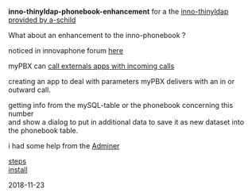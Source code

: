
__inno-thinyldap-phonebook-enhancement__ for a the [inno-thinyldap provided by a-schild](https://github.com/a-schild/inno-thinyldap)

What about an enhancement to the inno-phonebook ?

noticed in innovaphone forum [here](http://class.innovaphone.com/moodle2/mod/forum/discuss.php?d=20447)

myPBX can [call externals apps with incoming calls](http://wiki.innovaphone.com/index.php?title=Reference11r1:Concept_myPBX#Starting_an_external_application_for_a_call)

creating an app to deal with parameters myPBX delivers with an in or outward call.

getting info from the mySQL-table or the phonebook concerning this number  
and show a dialog to put in additional data to save it as new dataset into  
the phonebook table. 

i had some help from the [Adminer](https://www.adminer.org/)


[steps](steps/steps.md)  
[install](tools/install.txt)

2018-11-23
